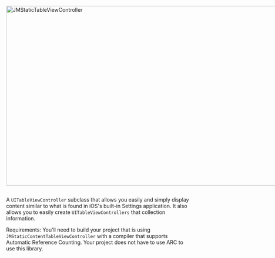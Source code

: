 <div style="width:852px; height: 489px; position: relative; margin: 30px auto;"> 
<img style="position: relative; width: 852px; height: 489px; margin: 0;" src="http://cl.ly/270g1q1e012L1l3n3H0u/GithubHeader.gif" alt="JMStaticTableViewController"/>
</div>

A `UITableViewController` subclass that allows you easily and simply display content similar to what is found in iOS's built-in Settings application. It also allows you to easily create `UITableViewControllers` that collection information.

Requirements: You'll need to build your project that is using `JMStaticContentTableViewController` with a compiler that supports Automatic Reference Counting. Your project does not have to use ARC to use this library.
